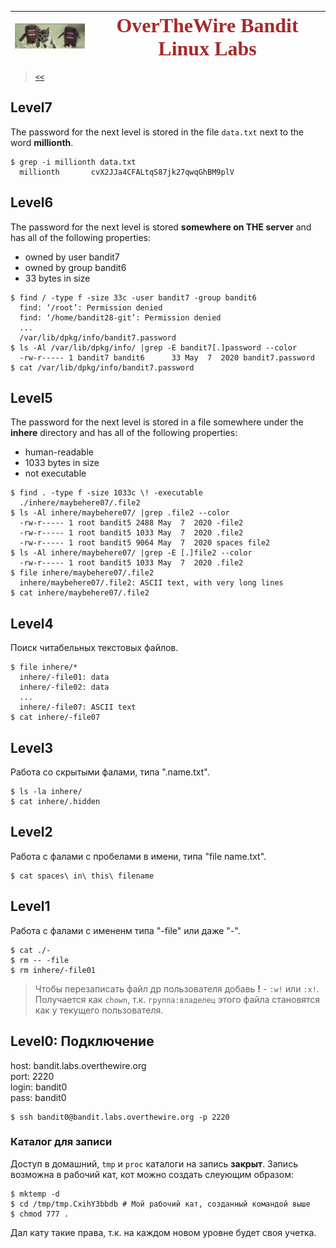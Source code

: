 ![](../img/otw01.png)|<span style="color: brown; font-family: Times; font-size: 32px;">OverTheWire Bandit Linux Labs</span>
 --- | --- 


> [`<<`](../index.md)

## Level7

The password for the next level is stored in the file `data.txt` next to the word **millionth**.

```
$ grep -i millionth data.txt
  millionth       cvX2JJa4CFALtqS87jk27qwqGhBM9plV
```

## Level6

The password for the next level is stored **somewhere on THE server** and has all of the following properties:

- owned by user bandit7
- owned by group bandit6
- 33 bytes in size

```
$ find / -type f -size 33c -user bandit7 -group bandit6
  find: ‘/root’: Permission denied
  find: ‘/home/bandit28-git’: Permission denied
  ...
  /var/lib/dpkg/info/bandit7.password
$ ls -Al /var/lib/dpkg/info/ |grep -E bandit7[.]password --color
  -rw-r----- 1 bandit7 bandit6      33 May  7  2020 bandit7.password
$ cat /var/lib/dpkg/info/bandit7.password
```

## Level5

The password for the next level is stored in a file somewhere under the **inhere** directory and has all of the following properties:

- human-readable
- 1033 bytes in size
- not executable

```
$ find . -type f -size 1033c \! -executable
  ./inhere/maybehere07/.file2
$ ls -Al inhere/maybehere07/ |grep .file2 --color
  -rw-r----- 1 root bandit5 2488 May  7  2020 -file2
  -rw-r----- 1 root bandit5 1033 May  7  2020 .file2
  -rw-r----- 1 root bandit5 9064 May  7  2020 spaces file2
$ ls -Al inhere/maybehere07/ |grep -E [.]file2 --color
  -rw-r----- 1 root bandit5 1033 May  7  2020 .file2
$ file inhere/maybehere07/.file2
  inhere/maybehere07/.file2: ASCII text, with very long lines
$ cat inhere/maybehere07/.file2
```

## Level4

Поиск читабельных текстовых файлов.

```
$ file inhere/*
  inhere/-file01: data
  inhere/-file02: data
  ...
  inhere/-file07: ASCII text
$ cat inhere/-file07
```

## Level3

Работа со скрытыми фалами, типа ".name.txt".

```
$ ls -la inhere/
$ cat inhere/.hidden
```

## Level2

Работа с фалами с пробелами в имени, типа "file name.txt".

```
$ cat spaces\ in\ this\ filename
```

## Level1

Работа с фалами с имененм типа "-file" или даже "-".

```
$ cat ./-
$ rm -- -file
$ rm inhere/-file01
```

> Чтобы перезаписать файл др пользователя добавь **!** - `:w!` или `:x!`. Получается как `chown`, т.к. `группа:владелец` этого файла становятся как у текущего пользователя.

## Level0: Подключение

host: bandit.labs.overthewire.org  
port: 2220  
login: bandit0  
pass: bandit0

```
$ ssh bandit0@bandit.labs.overthewire.org -p 2220

```

### Каталог для записи

Доступ в домашний, `tmp` и `proc` каталоги на запись **закрыт**. Запись возможна в рабочий кат, кот можно создать слеующим образом:

```
$ mktemp -d
$ cd /tmp/tmp.CxihY3bbdb # Мой рабочий кат, созданный командой выше
$ chmod 777 .
```

Дал кату такие права, т.к. на каждом новом уровне будет своя учетка.
